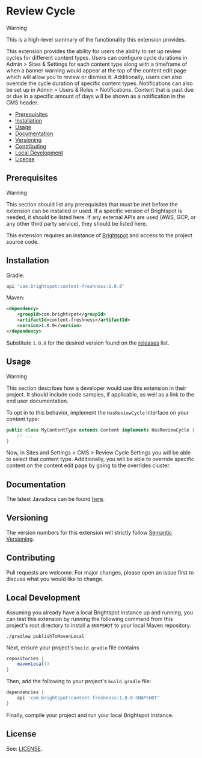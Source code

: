 # Review Cycle

> [!WARNING]
> This is a high-level summary of the functionality this extension provides.

This extension provides the ability for users the ability to set up review cycles for different content types. Users can configure cycle durations in Admin > Sites & Settings for each content type along with a timeframe of when a banner warning would appear at the top of the content edit page which will allow you to review or dismiss it. Additionally, users can also override the cycle duration of specific content types. Notifications can also be set up in Admin > Users & Roles > Notifications. Content that is past due or due in a specific amount of days will be shown as a notification in the CMS header.

* [Prerequisites](#prerequisites)
* [Installation](#installation)
* [Usage](#usage)
* [Documentation](#documentation)
* [Versioning](#versioning)
* [Contributing](#contributing)
* [Local Development](#local-development)
* [License](#license)

## Prerequisites

> [!WARNING]
> This section should list any prerequisites that must be met before the extension can be installed or used. 
> If a specific version of Brightspot is needed, it should be listed here.
> If any external APIs are used (AWS, GCP, or any other third party service), they should be listed here.

This extension requires an instance of [Brightspot](https://www.brightspot.com/) and access to the project source code.

## Installation

Gradle:
```groovy
api 'com.brightspot:content-freshness:1.0.0'
```

Maven:
```xml
<dependency>
    <groupId>com.brightspot</groupId>
    <artifactId>content-freshness</artifactId>
    <version>1.0.0</version>
</dependency>
```

Substitute `1.0.0` for the desired version found on the [releases](/releases) list.

## Usage

> [!WARNING]
> This section describes how a developer would use this extension in their project.
> It should include code samples, if applicable, as well as a link to the end user documentation. 

To opt in to this behavior, implement the `HasReviewCycle` interface on your content type:

```java
public class MyContentType extends Content implements HasReviewCycle {
    // ...
}
```
Now, in Sites and Settings > CMS > Review Cycle Settings you will be able to select that content type. Additionally, you will be able to override specific content on the content edit page by going to the overrides cluster.

## Documentation

The latest Javadocs can be found [here](https://artifactory.psdops.com/public/com/brightspot/platform-extension-example/%5BRELEASE%5D/platform-extension-example-%5BRELEASE%5D-javadoc.jar!/index.html).

## Versioning

The version numbers for this extension will strictly follow [Semantic Versioning](https://semver.org/).

## Contributing
Pull requests are welcome. For major changes, please open an issue first to
discuss what you would like to change.

## Local Development

Assuming you already have a local Brightspot instance up and running, you can 
test this extension by running the following command from this project's root 
directory to install a `SNAPSHOT` to your local Maven repository:

```shell
./gradlew publishToMavenLocal
```

Next, ensure your project's `build.gradle` file contains 

```groovy
repositories {
    mavenLocal()
}
```

Then, add the following to your project's `build.gradle` file:

```groovy
dependencies {
    api 'com.brightspot:content-freshness:1.0.0-SNAPSHOT'
}
```

Finally, compile your project and run your local Brightspot instance.

## License

See: [LICENSE](LICENSE).
